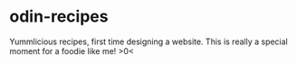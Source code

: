 # odin-recipes
Yummlicious recipes, first time designing a website. This is really a special moment for a foodie like me! >0<
